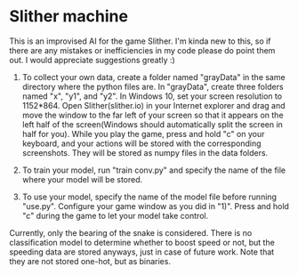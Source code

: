 # Slither machine

This is an improvised AI for the game Slither. 
I'm kinda new to this, so if there are any mistakes or inefficiencies in my code please do point them out. I would appreciate suggestions greatly :)

1) To collect your own data, create a folder named "grayData" in the same directory where the python files are. In "grayData", create three folders named "x", "y1", and "y2". In Windows 10, set your screen resolution to 1152*864. Open Slither(slither.io) in your Internet explorer and drag and move the window to the far left of your screen so that it appears on the left half of the screen(Windows should automatically split the screen in half for you). While you play the game, press and hold "c" on your keyboard, and your actions will be stored with the corresponding screenshots. They will be stored as numpy files in the data folders.

2) To train your model, run "train conv.py" and specify the name of the file where your model will be stored.

3) To use your model, specify the name of the model file before running "use.py". Configure your game window as you did in "1)". Press and hold "c" during the game to let your model take control.

Currently, only the bearing of the snake is considered. There is no classification model to determine whether to boost speed or not, but the speeding data are stored anyways, just in case of future work. Note that they are not stored one-hot, but as binaries.
